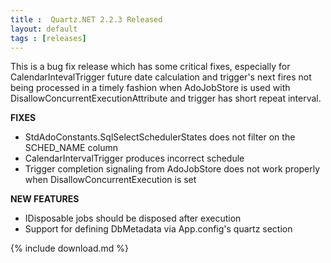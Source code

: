 ```yaml
---
title :  Quartz.NET 2.2.3 Released
layout: default
tags : [releases]
---
```



This is a bug fix release which has some critical fixes, especially for CalendarIntevalTrigger
future date calculation and trigger's next fires not being processed in a timely fashion when AdoJobStore is used
with DisallowConcurrentExecutionAttribute and trigger has short repeat interval.

__FIXES__

* StdAdoConstants.SqlSelectSchedulerStates does not filter on the SCHED_NAME column
* CalendarIntervalTrigger produces incorrect schedule
* Trigger completion signaling from AdoJobStore does not work properly when DisallowConcurrentExecution is set

__NEW FEATURES__

* IDisposable jobs should be disposed after execution  
* Support for defining DbMetadata via App.config's quartz section

{% include download.md %}
